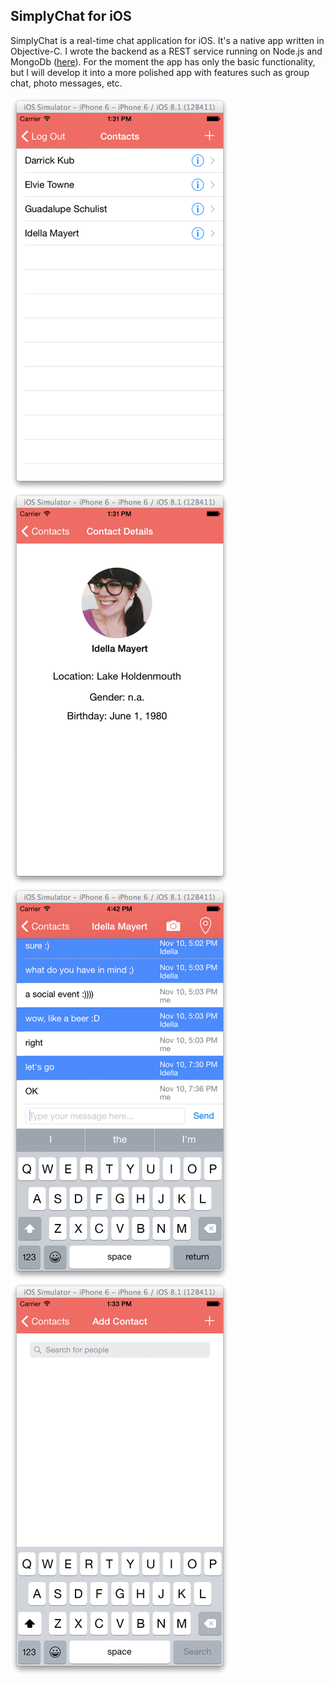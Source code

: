 ## SimplyChat for iOS

SimplyChat is a real-time chat application for iOS. It's a native app written in Objective-C. I wrote the backend as a REST service running on Node.js and MongoDb ([here](https://github.com/jrusev/SimplyChat-server)). For the moment the app has only the basic functionality, but I will develop it into a more polished app with features such as group chat, photo messages, etc.

![Screenshot](https://raw.githubusercontent.com/jrusev/SimplyChat-iOS/master/screenshots/simply-chat-003-sm.png)
![Screenshot](https://raw.githubusercontent.com/jrusev/SimplyChat-iOS/master/screenshots/simply-chat-004-sm.png)
![Screenshot](https://raw.githubusercontent.com/jrusev/SimplyChat-iOS/master/screenshots/simply-chat-005-sm.png)
![Screenshot](https://raw.githubusercontent.com/jrusev/SimplyChat-iOS/master/screenshots/simply-chat-006-sm.png)
